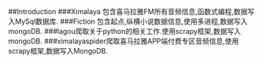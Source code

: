 ##Introduction
###Ximalaya 包含喜马拉雅FM所有音频信息,函数式编程,数据写入MySql数据库.
###Fiction 包含起点,纵横小说数据信息,使用多进程,数据写入mongoDB.
###lagou爬取关于python的相关工作.使用scrapy框架,数据写入mongoDB.
###ximalayaspider爬取喜马拉雅APP端付费专区音频信息,使用scrapy框架,数据写入MongoDB.
